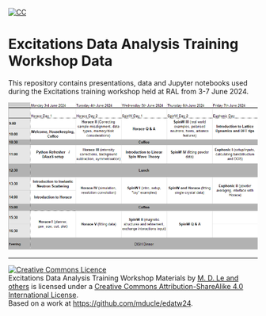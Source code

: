 [![CC](https://i.creativecommons.org/l/by-sa/4.0/80x15.png)](http://creativecommons.org/licenses/by-sa/4.0/)


# Excitations Data Analysis Training Workshop Data

This repository contains presentations, data and Jupyter notebooks used during the Excitations training workshop held at RAL from 3-7 June 2024.

![Timetable](timetable.png)


---

<a rel="license" href="http://creativecommons.org/licenses/by-sa/4.0/"><img alt="Creative Commons Licence" style="border-width:0" src="https://i.creativecommons.org/l/by-sa/4.0/80x15.png" /></a><br /><span xmlns:dct="http://purl.org/dc/terms/" property="dct:title">Excitations Data Analysis Training Workshop Materials</span> by <a xmlns:cc="http://creativecommons.org/ns#" href="https://github.com/mducle/edatw24" property="cc:attributionName" rel="cc:attributionURL">M. D. Le and others</a> is licensed under a <a rel="license" href="http://creativecommons.org/licenses/by-sa/4.0/">Creative Commons Attribution-ShareAlike 4.0 International License</a>.<br />Based on a work at <a xmlns:dct="http://purl.org/dc/terms/" href="https://github.com/mducle/edatw24" rel="dct:source">https://github.com/mducle/edatw24</a>.
